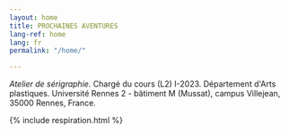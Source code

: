 ```yaml
---
layout: home
title: PROCHAINES AVENTURES
lang-ref: home
lang: fr
permalink: "/home/"

---
```

_Atelier de sérigraphie_. Chargé du cours (L2) I-2023. Département d'Arts plastiques. Université Rennes 2 - bâtiment M (Mussat), campus Villejean, 35000 Rennes, France.

{% include respiration.html %}